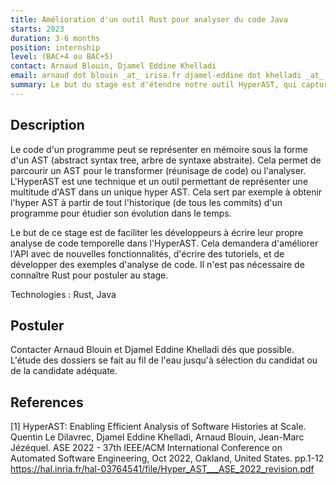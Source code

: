 ```yaml
---
title: Amélioration d'un outil Rust pour analyser du code Java
starts: 2023
duration: 3-6 months
position: internship
level: (BAC+4 ou BAC+5)
contact: Arnaud Blouin, Djamel Eddine Khelladi
email: arnaud dot blouin _at_ irisa.fr djamel-eddine dot khelladi _at_ irisa.fr
summary: Le but du stage est d'étendre notre outil HyperAST, qui capture l'historique Git d'un logiciel Java, pour faciliter l'écriture d'analyses de code.
---
```


## Description

Le code d'un programme peut se représenter en mémoire sous la forme d'un AST (abstract syntax tree, arbre de syntaxe abstraite). Cela permet de parcourir un AST pour le transformer (réunisage de code) ou l'analyser. L'HyperAST est une technique et un outil permettant de représenter une multitude d'AST dans un unique hyper AST. Cela sert par exemple à obtenir l'hyper AST à partir de tout l'historique (de tous les commits) d'un programme pour étudier son évolution dans le temps.

Le but de ce stage est de faciliter les développeurs à écrire leur propre analyse de code temporelle dans l'HyperAST. Cela demandera d'améliorer l'API avec de nouvelles fonctionnalités, d'écrire des tutoriels, et de développer des exemples d'analyse de code.
Il n'est pas nécessaire de connaître Rust pour postuler au stage.

Technologies : Rust, Java

## Postuler

Contacter Arnaud Blouin et Djamel Eddine Khelladi dés que possible.
L'étude des dossiers se fait au fil de l'eau jusqu'à sélection du candidat ou de la candidate adéquate.


## References

[1] HyperAST: Enabling Efficient Analysis of Software Histories at Scale. Quentin Le Dilavrec, Djamel Eddine Khelladi, Arnaud Blouin, Jean-Marc Jézéquel. ASE 2022 - 37th IEEE/ACM International Conference on Automated Software Engineering, Oct 2022, Oakland, United States. pp.1-12
https://hal.inria.fr/hal-03764541/file/Hyper_AST___ASE_2022_revision.pdf